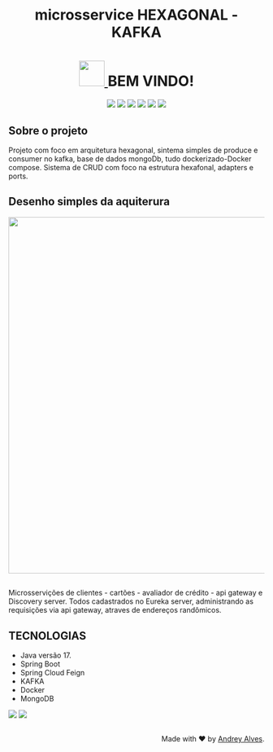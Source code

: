<h1 align="center"> 
 microsservice HEXAGONAL - KAFKA
</h1>

<h1 align="center">
   <a href="https://github.com/andreycostaalves">
    <img src="https://aux.iconspalace.com/uploads/1421321576980686818.png" width=50">
  </a>
   BEM VINDO! 
</h1>

<div align="center">
  
  ![](https://img.shields.io/badge/Java-ED8B00?style=for-the-badge&logo=java&logoColor=white)
  ![](https://img.shields.io/badge/Spring-6DB33F?style=for-the-badge&logo=spring&logoColor=white)
  ![](https://img.shields.io/badge/HEXAGONAL-6DB33F?style=for-the-badge&color=red)
  ![](https://img.shields.io/badge/MONGODB-6DB33F?style=for-the-badge&logo=white)
  ![](https://img.shields.io/badge/KAFKA-ED8B00?style=for-the-badge&logo=java&logoColor=white)
  ![](https://img.shields.io/badge/DOCKER%20COMPOSE-0062ed?style=for-the-badge&logo=java&logoColor=white)
  
</div>
 
 ## Sobre o projeto
Projeto com foco em arquitetura hexagonal, sintema simples de produce e consumer no kafka, base de dados mongoDb, tudo dockerizado-Docker compose.
Sistema de CRUD com foco na estrutura hexafonal, adapters e ports.

## Desenho simples da aquiterura
<div align="center">
  <img src="https://user-images.githubusercontent.com/47609519/228971062-eb85add7-d280-4507-bfde-3e5b6dadfa04.jpg" width="700" />

</div>

##

Microsservições de clientes - cartões - avaliador de crédito - api gateway e Discovery server.
Todos cadastrados no Eureka server, administrando as requisições via api gateway, atraves de endereços randômicos.


## TECNOLOGIAS
* Java versão 17.
* Spring Boot
* Spring Cloud Feign
* KAFKA
* Docker
* MongoDB



<a href="https://www.linkedin.com/in/andrey-costa-927458164/" target="_blank"><img src="https://img.shields.io/badge/-LinkedIn-%230077B5?style=for-the-badge&logo=linkedin&logoColor=white" target="_blank"></a>
 <a href = "andreyalvescontato@gmail.com"><img src="https://img.shields.io/badge/-Gmail-%23333?style=for-the-badge&logo=gmail&logoColor=white" target="_blank"></a>
##

<p  align="right">Made with ❤️ by <a href="https://github.com/andreycostaalves">Andrey Alves</a>.</p>
